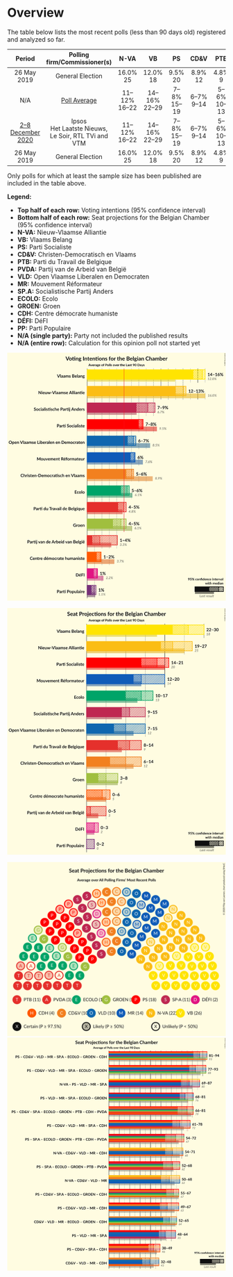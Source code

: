 # Overview

The table below lists the most recent polls (less than 90 days old) registered and analyzed so far.

| Period     | Polling firm/Commissioner(s) | N-VA | VB | PS | CD&V | PTB | PVDA | VLD | MR | SP.A | ECOLO | GROEN | CDH | DÉFI | PP |
|:----------:|:----------------------------:|:--:|:--:|:--:|:--:|:--:|:--:|:--:|:--:|:--:|:--:|:--:|:--:|:--:|:--:|
| 26 May 2019 | General Election | 16.0% <br> 25 | 12.0% <br> 18 | 9.5% <br> 20 | 8.9% <br> 12 | 4.8% <br> 9 | 3.3% <br> 3 | 8.5% <br> 12 | 7.6% <br> 14 | 6.7% <br> 9 | 6.1% <br> 13 | 6.1% <br> 8 | 3.7% <br> 5 | 2.2% <br> 2 | 1.1% <br> 0 |
| N/A | [Poll Average](average.html) | 11–12% <br> 16–22 | 14–16% <br> 22–29 | 7–8% <br> 15–19 | 6–7% <br> 9–14 | 5–6% <br> 10–13 | 3–5% <br> 2–6 | 6–7% <br> 9–12 | 6–7% <br> 12–16 | 7–9% <br> 10–15 | 5–6% <br> 11–14 | 4–6% <br> 4–9 | 3% <br> 4–6 | 2% <br> 1–3 | N/A <br> N/A |
| [2–8 December 2020](2020-12-08-Ipsos.html) | Ipsos <br> Het Laatste Nieuws, Le Soir, RTL TVi and VTM | 11–12% <br> 16–22 | 14–16% <br> 22–29 | 7–8% <br> 15–19 | 6–7% <br> 9–14 | 5–6% <br> 10–13 | 3–5% <br> 2–6 | 6–7% <br> 9–12 | 6–7% <br> 12–16 | 7–9% <br> 10–15 | 5–6% <br> 11–14 | 4–6% <br> 4–9 | 3% <br> 4–6 | 2% <br> 1–3 | N/A <br> N/A |
| 26 May 2019 | General Election | 16.0% <br> 25 | 12.0% <br> 18 | 9.5% <br> 20 | 8.9% <br> 12 | 4.8% <br> 9 | 3.3% <br> 3 | 8.5% <br> 12 | 7.6% <br> 14 | 6.7% <br> 9 | 6.1% <br> 13 | 6.1% <br> 8 | 3.7% <br> 5 | 2.2% <br> 2 | 1.1% <br> 0 |

Only polls for which at least the sample size has been published are included in the table above.

**Legend:**
+ **Top half of each row:** Voting intentions (95% confidence interval)
+ **Bottom half of each row:** Seat projections for the Belgian Chamber (95% confidence interval)
+ **N-VA:** Nieuw-Vlaamse Alliantie
+ **VB:** Vlaams Belang
+ **PS:** Parti Socialiste
+ **CD&V:** Christen-Democratisch en Vlaams
+ **PTB:** Parti du Travail de Belgique
+ **PVDA:** Partij van de Arbeid van België
+ **VLD:** Open Vlaamse Liberalen en Democraten
+ **MR:** Mouvement Réformateur
+ **SP.A:** Socialistische Partij Anders
+ **ECOLO:** Ecolo
+ **GROEN:** Groen
+ **CDH:** Centre démocrate humaniste
+ **DÉFI:** DéFI
+ **PP:** Parti Populaire
+ **N/A (single party):** Party not included the published results
+ **N/A (entire row):** Calculation for this opinion poll not started yet


![Graph with voting intentions not yet produced](average.png "Voting Intentions")

![Graph with seats not yet produced](average-seats.png "Seats")

![Graph with seating plan not yet produced](average-seating-plan.png "Seating Plan")
![Graph with coalitions seats not yet produced](average-coalitions-seats.png "Coalitions Seats")
